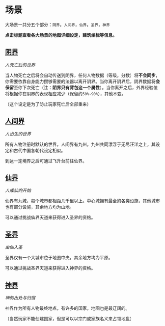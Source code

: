 # 场景
大场景一共分五个部分：`阴界`，`人间界`，`仙界`，`圣界`，`神界`

**点击标题查看各大场景的地图详细设定，建筑坐标等信息。**

## [阴界](./阴界/index.md)
*人死亡后的世界*

当人物死亡之后将会自动传送到阴界，任何人物数据（等级，分数）将**不会同步**，你需要依靠自身能力攒够需要的法器以离开阴界。当你离开阴界后，阴界数据将**会保留**至你下次死亡（注：**阴界只有背包这一个属性**）。当你离开之后，外界经验值将根据你在阴界的表现相应减少（保留约`50%~90%`），其他不变。

（这个设定是为了防止玩家死亡后全部重来）

## [人间界](./人间界/index.md)
*人出生的世界*

所有人物注册时默认的世界，人间界有九州，九州共同漂浮于无尽汪洋之上，其设定和古代中国各朝代设定相似。

到达一定境界之后可通过飞升台前往仙界。

## [仙界](./仙界/index.md)
*人成仙的开始*

仙界有九城，每个城市都相距几千里以上。中心城拥有最全的各类设施，其他城市也有部分设施，其余地方均为山地。

可以通过挑战仙界天道来获得进入圣界的资格。

## [圣界](./圣界/index.md)
*由仙入圣*

圣界仅有一个大城市位于地图中央，其余地方均为平原。

可以通过挑战圣界天道来获得进入神界的资格。

## [神界](./神界/index.md)
*神的出处与归宿*

神界作为所有人物最终地点，有许多的国家，地图也是最辽阔的。

（当然玩家不能创建国家，但是可以以宗门或家族名义来占领地盘）
